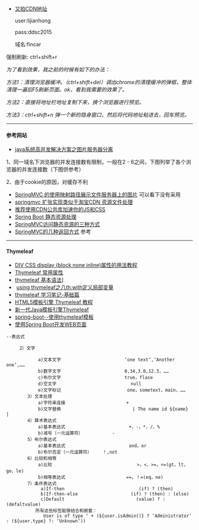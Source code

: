 - [又拍CDN地址](https://www.upyun.com/index.html)

  user:lijianhong

  pass:ddsc2015

  域名:fincar





强制刷新: ctrl+shift+r

*为了看到效果，我之前的时候有如下的办法：*

*方法1：清理浏览器缓冲。（ctrl+shift+del）调出chrome的清理缓冲的弹框，整体清理一遍后F5刷新页面。ok，看到我需要的效果了。*

*方法2：直接将地址栏地址复制下来，换个浏览器进行预览。*

*方法3：ctrl+shift+n 弹一个新的隐身窗口，然后将代码地址粘进去，回车预览。*



----



#### 参考网站

- [java系统高并发解决方案之图片服务器分离](http://blog.csdn.net/qq_14979657/article/details/53195503)

1、同一域名下浏览器的并发连接数有限制，一般在2 - 6之间，下图列举了各个浏览器的并发连接数（下图供参考）

2、由于cookie的原因，对缓存不利

- [SpringMVC 的使用映射路径展示文件服务器上的图片](http://blog.csdn.net/yansong_8686/article/details/47356499)  可以看下没有采用
- [springmvc 扩张实现类似于淘宝CDN 资源文件处理](http://www.myexception.cn/vc-mfc/1707828.html)
- [推荐使用CDN公共库加速你的JS和CSS](http://caibaojian.com/cdn-js.html)
- [Spring Boot 静态资源处理](http://blog.csdn.net/catoop/article/details/50501706)
- [SpringMVC访问静态资源的三种方式](http://blog.csdn.net/u012730299/article/details/51872704)
- [SpringMVC的几种返回方式](http://blog.csdn.net/sunhuwh/article/details/41727257) 参考



----

####  Thymeleaf

- [DIV CSS display (block none inline)属性的用法教程](http://www.divcss5.com/rumen/r291.shtml)
- [Thymeleaf 常用属性](http://www.cnblogs.com/hjwublog/p/5051732.html)
- [thymeleaf 基本语法](http://www.cnblogs.com/nuoyiamy/p/5591559.html)]
-  [using thymeleaf之八th:with定义局部变量](http://blog.csdn.net/sun_jy2011/article/details/40299415)
- [thymeleaf 学习笔记-基础篇](http://www.bubuko.com/infodetail-1346127.html)
- [HTML5模板引擎 Thymeleaf 教程](http://www.open-open.com/lib/view/open1383622135586.html)
- [新一代Java模板引擎Thymeleaf](https://www.tianmaying.com/tutorial/using-thymeleaf)
- [spring-boot--使用thymeleaf模板](http://blog.csdn.net/u014695188/article/details/52347318)
- [使用Spring Boot开发WEB页面](http://www.jianshu.com/p/23bea93e34c7)











```
--表达式

　　　2）文字

            a)文本文字                        ‘one text‘,‘Another one‘,……
            b)数字文字                        0,34,3.0,12.3，……
            c)布尔文字                        true，flase
            d)空文字                            null
            e)文字标记                         one，sometext，main，……
        3）文本处理
            a)字符串连接                       +
            b)文字替换                           | The name id ${name} |        
        4）算术表达式
            a)基本表达式                        +，-，*，/，%
            b)减号（一元运算符）           -
        5）布尔表达式
            a)基本表达式                        and，or
            b)布尔否定（一元运算符）    ！,not
        6）比较和相等
            a)比较                                >，<，>=，<=(gt，lt，ge，le)    
            b)相等表达式                       ==，！=(eq，ne)
        7）条件表达式
             a)If-then                            (if) ? (then)
             b)If-then-else                    (if) ? (then) : (else)
             c)Default                           (value) ? : (defaltvalue)           
           所有这些标签能够结合和嵌套：
              User is of type ‘ + (${user.isAdmin()} ? ‘Administrator‘ : (${user.type} ?: ‘Unknown‘))
```

